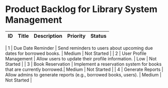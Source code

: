 # Product Backlog for Library System Management

| ID | Title                          | Description                                                          | Priority | Status      |
|----|--------------------------------|----------------------------------------------------------------------|----------|-------------|

| 1  | Due Date Reminder              | Send reminders to users about upcoming due dates for borrowed books. | Medium   | Not Started |
| 2 | User Profile Management         | Allow users to update their profile information.                     | Low      | Not Started |
| 3 | Book Reservation                | Implement a reservation system for books that are currently borrowed.| Medium   | Not Started |
| 4 | Generate Reports                | Allow admins to generate reports (e.g., borrowed books, users).      | Medium   | Not Started |
